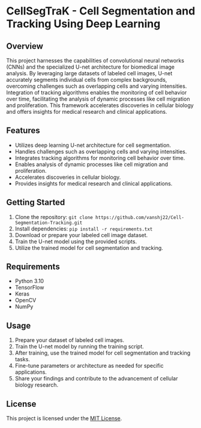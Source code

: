 # CellSegTraK - Cell Segmentation and Tracking Using Deep Learning

## Overview

This project harnesses the capabilities of convolutional neural networks (CNNs) and the specialized U-net architecture for biomedical image analysis. By leveraging large datasets of labeled cell images, U-net accurately segments individual cells from complex backgrounds, overcoming challenges such as overlapping cells and varying intensities. Integration of tracking algorithms enables the monitoring of cell behavior over time, facilitating the analysis of dynamic processes like cell migration and proliferation. This framework accelerates discoveries in cellular biology and offers insights for medical research and clinical applications.

## Features

- Utilizes deep learning U-net architecture for cell segmentation.
- Handles challenges such as overlapping cells and varying intensities.
- Integrates tracking algorithms for monitoring cell behavior over time.
- Enables analysis of dynamic processes like cell migration and proliferation.
- Accelerates discoveries in cellular biology.
- Provides insights for medical research and clinical applications.

## Getting Started

1. Clone the repository: `git clone https://github.com/vanshj22/Cell-Segmentation-Tracking.git`
2. Install dependencies: `pip install -r requirements.txt`
3. Download or prepare your labeled cell image dataset.
4. Train the U-net model using the provided scripts.
5. Utilize the trained model for cell segmentation and tracking.

## Requirements

- Python 3.10
- TensorFlow
- Keras
- OpenCV
- NumPy

## Usage

1. Prepare your dataset of labeled cell images.
2. Train the U-net model by running the training script.
3. After training, use the trained model for cell segmentation and tracking tasks.
4. Fine-tune parameters or architecture as needed for specific applications.
5. Share your findings and contribute to the advancement of cellular biology research.

## License

This project is licensed under the [MIT License](LICENSE).
